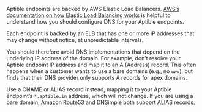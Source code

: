 Aptible endpoints are backed by AWS Elastic Load Balancers. [AWS’s documentation on how Elastic Load Balancing works](http://docs.aws.amazon.com/ElasticLoadBalancing/latest/DeveloperGuide/how-elb-works.html) is helpful to understand how you should configure DNS for your Aptible endpoints.

Each endpoint is backed by an ELB that has one or more IP addresses that may change without notice, at unpredictable intervals.

You should therefore avoid DNS implementations that depend on the underlying IP address of the domain. For example, don’t resolve your Aptible endpoint IP address and map it to an A (Address) record. This often happens when a customer wants to use a bare domains (e.g., no `www`), but finds that their DNS provider only supports A records for apex domains.

Use a CNAME or ALIAS record instead, mapping it to your Aptible endpoint’s `*.aptible.in` address, which will not change. If you are using a bare domain, Amazon Route53 and DNSimple both support ALIAS records.